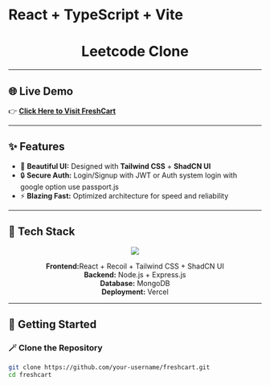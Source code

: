 # React + TypeScript + Vite

<h1 align="center">Leetcode Clone </h1>

---

## 🌐 Live Demo  
👉 **[Click Here to Visit FreshCart](https://leetcode-clone-frontend-nu.vercel.app/)**

 

---

## ✨ Features

- 🥦 **Beautiful UI:** Designed with **Tailwind CSS** + **ShadCN UI**   
- 🔒 **Secure Auth:** Login/Signup with JWT or Auth system  login with google option use passport.js  
- ⚡ **Blazing Fast:** Optimized architecture for speed and reliability  

---

## 🧰 Tech Stack

<p align="center">
  <img src="https://skillicons.dev/icons?i=react,tailwind,express,nodejs,mongodb,vercel" />
</p>

<p align="center">
  <b>Frontend:</b>React + Recoil + Tailwind CSS + ShadCN UI<br>
  <b>Backend:</b> Node.js + Express.js<br>
  <b>Database:</b> MongoDB<br>
  <b>Deployment:</b> Vercel
</p>

---

## 🏁 Getting Started

### 🪄 Clone the Repository
```bash
git clone https://github.com/your-username/freshcart.git
cd freshcart

